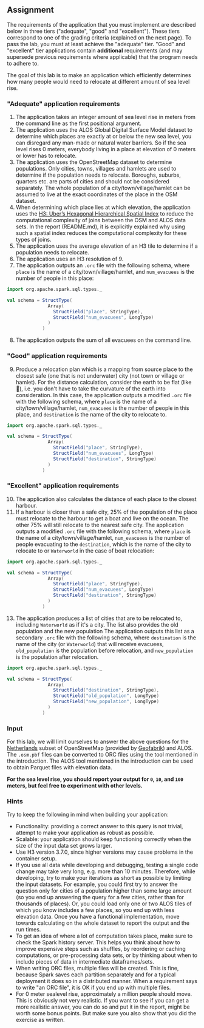 ## Assignment

The requirements of the application that you must implement are described below
in three tiers ("adequate", "good" and "excellent"). These tiers correspond to
one of the grading criteria (explained on the next page). To pass the lab, you
must at least achieve the "adequate" tier. "Good" and "excellent" tier
applications contain **additional** requirements (and may supersede previous
requirements where applicable) that the program needs to adhere to.

The goal of this lab is to make an application which efficiently determines how many people would need to relocate at different amount of sea level rise. 

### "Adequate" application requirements
1. The application takes an integer amount of sea level rise in meters from the command line as the first positional argument.
2. The application uses the ALOS Global Digital Surface Model dataset to determine which places are exactly at or below the new sea level, you can disregard any man-made or natural water barriers. So if the sea level rises 0 meters, everybody living in a place at elevation of 0 meters or lower has to relocate.
3.  The application uses the OpenStreetMap dataset to determine populations. Only cities, towns, villages and hamlets are used to determine if the population needs to relocate. Boroughs, suburbs, quarters etc. are parts of cities and should not be considered separately. The whole population of a city/town/village/hamlet can be assumed to live at the exact coordinates of the place in the OSM dataset.
4. When determining which place lies at which elevation, the application uses the [H3: Uber’s Hexagonal Hierarchical Spatial Index]
 to reduce the computational complexity of joins between the OSM and ALOS data sets. In the report (README.md), it is explicitly explained why using such a spatial index reduces the computational complexity for these types of joins.
5. The application uses the average elevation of an H3 tile to determine if a population needs to relocate.
6. The application uses an H3 resolution of 9.
7. The application outputs an `.orc` file with the following schema, where `place` is the name of a city/town/village/hamlet, and `num_evacuees` is the number of people in this place:
```scala
import org.apache.spark.sql.types._

val schema = StructType(
               Array(
                 StructField("place", StringType),
                 StructField("num_evacuees", LongType)
               )
             )
```
8. The application outputs the sum of all evacuees on the command line.

### "Good" application requirements

9. Produce a relocation plan which is a mapping from source place to the
    closest safe (one that is not underwater) city (not town or village or
    hamlet). For the distance calculation, consider the earth to be flat (like
    🥞), i.e. you don't have to take the curvature of the earth into
    consideration. In this case, the application outputs a modified `.orc` file
    with the following schema, where `place` is the name of a
    city/town/village/hamlet, `num_evacuees` is the number of people in this
    place, and `destination` is the name of the city to relocate to.

```scala
import org.apache.spark.sql.types._

val schema = StructType(
               Array(
                 StructField("place", StringType),
                 StructField("num_evacuees", LongType)
                 StructField("destination", StringType)
               )
             )
```

### "Excellent" application requirements

10. The application also calculates the distance of each place to the closest
    harbour.
11. If a harbour is closer than a safe city, 25% of the population of the place
    must relocate to the harbour to get a boat and live on the ocean. The other 
    75% will still relocate to the nearest safe city. The application outputs a 
    modified `.orc` file with the following schema, where `place` is the name of 
    a city/town/village/hamlet, `num_evacuees` is the number of people 
    evacuating to the `destination`, which is the name of the city to relocate
    to or `Waterworld` in the case of boat relocation:

```scala
import org.apache.spark.sql.types._

val schema = StructType(
               Array(
                 StructField("place", StringType),
                 StructField("num_evacuees", LongType)
                 StructField("destination", StringType)
               )
             )
```

13. The application produces a list of cities that are to be relocated to,
    including `Waterworld` as if it's a city. The list also provides the old
    population and the new population The application outputs this list as a
    secondary `.orc` file with the following schema, where `destination` is the
    name of the city (or `Waterworld`) that will receive evacuees,
    `old_population` is the population before relocation, and `new_population`
    is the population after relocation.

```scala
import org.apache.spark.sql.types._

val schema = StructType(
               Array(
                 StructField("destination", StringType),
                 StructField("old_population", LongType)
                 StructField("new_population", LongType)
               )
             )
```

### Input

For this lab, we will limit ourselves to answer the above questions for
the [Netherlands] subset of OpenStreetMap (provided by [Geofabrik]) and ALOS.
The `.osm.pbf` files can be converted to ORC files using the tool mentioned in
the introduction. The ALOS tool mentioned in the introduction can be used to
obtain Parquet files with elevation data.

**For the sea level rise, you should report your output for `0`, `10`, and `100`
meters, but feel free to experiment with other levels.**

### Hints

Try to keep the following in mind when building your application:

- Functionality: providing a correct answer to this query is not trivial,
  attempt to make your application as robust as possible.
- Scalable: your application should keep functioning correctly when the size of
  the input data set grows larger.
- Use H3 version 3.7.0, since higher versions may cause problems in the
  container setup.
- If you use all data while developing and debugging, testing a single code
  change may take very long, e.g. more than 10 minutes. Therefore, while
  developing, try to make your iterations as short as possible by limiting the
  input datasets. For example, you could first try to answer the question only
  for cities of a population higher than some large amount (so you end up
  answering the query for a few cities, rather than for thousands of places).
  Or, you could load only one or two ALOS tiles of which you know includes a few
  places, so you end up with less elevation data. Once you have a functional
  implementation, move towards calculating on the whole dataset to report the
  output and the run times.
- To get an idea of where a lot of computation takes place, make sure to check
  the Spark history server. This helps you think about how to improve expensive
  steps such as shuffles, by reordering or caching computations, or
  pre-processing data sets, or by thinking about when to include pieces of data
  in intermediate dataframes/sets.
- When writing ORC files, multiple files will be created. This is fine, because
  Spark saves each partition separately and for a typical deployment it does so 
  in a distributed manner. When a requirement says to write "an ORC file", it is
  OK if you end up with multiple files.
- For 0 meter sealevel rise, approximately a million people should move. This is obviously not very realistic. If you want to see if you can get a more realistic answer, you can do so and put it in the report, might be worth some bonus points. But make sure you also show that you did the exercise as written.

[Netherlands]: http://download.geofabrik.de/europe/netherlands-latest.osm.pbf
[Geofabrik]: https://geofabrik.de/
[H3: Uber’s Hexagonal Hierarchical Spatial Index]: https://github.com/uber/h3

